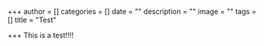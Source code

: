 +++
author = []
categories = []
date = ""
description = ""
image = ""
tags = []
title = "Test"

+++
This is a test!!!!